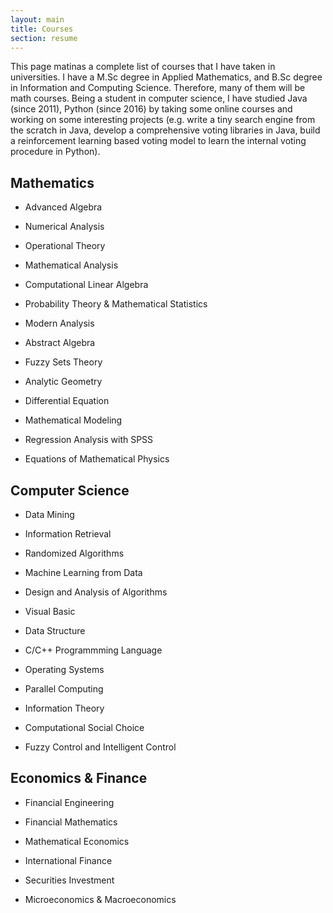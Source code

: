 ```yaml
---
layout: main
title: Courses
section: resume
---
```


This page matinas a complete list of courses that I have taken in universities.
I have a M.Sc degree in Applied Mathematics, and B.Sc degree in Information and Computing Science. 
Therefore, many of them will be math courses. Being a student in computer science, I have studied
Java (since 2011), Python (since 2016) by taking some online courses and working on some interesting
projects (e.g. write a tiny search engine from the scratch in Java, develop a comprehensive voting
libraries in Java, build a reinforcement learning based voting model to learn the internal voting 
procedure in Python).

Mathematics
-----
- Advanced Algebra
- Numerical Analysis
- Operational Theory
- Mathematical Analysis
- Computational Linear Algebra
- Probability Theory & Mathematical Statistics

- Modern Analysis
- Abstract Algebra
- Fuzzy Sets Theory
- Analytic Geometry
- Differential Equation
- Mathematical Modeling
- Regression Analysis with SPSS
- Equations of Mathematical Physics

Computer Science
------------
- Data Mining
- Information Retrieval
- Randomized Algorithms
- Machine Learning from Data
- Design and Analysis of Algorithms

- Visual Basic
- Data Structure
- C/C++ Programmming Language

- Operating Systems
- Parallel Computing
- Information Theory

- Computational Social Choice
- Fuzzy Control and Intelligent Control

Economics & Finance
---------------------
- Financial Engineering
- Financial Mathematics
- Mathematical Economics

- International Finance
- Securities Investment
- Microeconomics & Macroeconomics